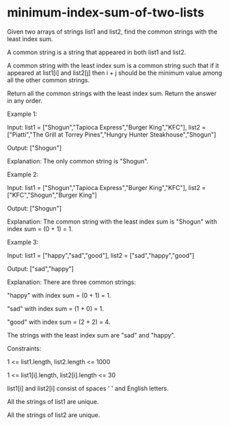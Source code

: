 # minimum-index-sum-of-two-lists

Given two arrays of strings list1 and list2, find the common strings with the least index sum.

A common string is a string that appeared in both list1 and list2.

A common string with the least index sum is a common string such that if it appeared at list1[i] and list2[j] then i + j should be the minimum value among all the other common strings.

Return all the common strings with the least index sum. Return the answer in any order.

Example 1:

Input: list1 = ["Shogun","Tapioca Express","Burger King","KFC"], list2 = ["Piatti","The Grill at Torrey Pines","Hungry Hunter Steakhouse","Shogun"]

Output: ["Shogun"]

Explanation: The only common string is "Shogun".

Example 2:

Input: list1 = ["Shogun","Tapioca Express","Burger King","KFC"], list2 = ["KFC","Shogun","Burger King"]

Output: ["Shogun"]

Explanation: The common string with the least index sum is "Shogun" with index sum = (0 + 1) = 1.

Example 3:

Input: list1 = ["happy","sad","good"], list2 = ["sad","happy","good"]

Output: ["sad","happy"]

Explanation: There are three common strings:

"happy" with index sum = (0 + 1) = 1.

"sad" with index sum = (1 + 0) = 1.

"good" with index sum = (2 + 2) = 4.

The strings with the least index sum are "sad" and "happy".
 

Constraints:

1 <= list1.length, list2.length <= 1000

1 <= list1[i].length, list2[i].length <= 30

list1[i] and list2[i] consist of spaces ' ' and English letters.

All the strings of list1 are unique.

All the strings of list2 are unique.
